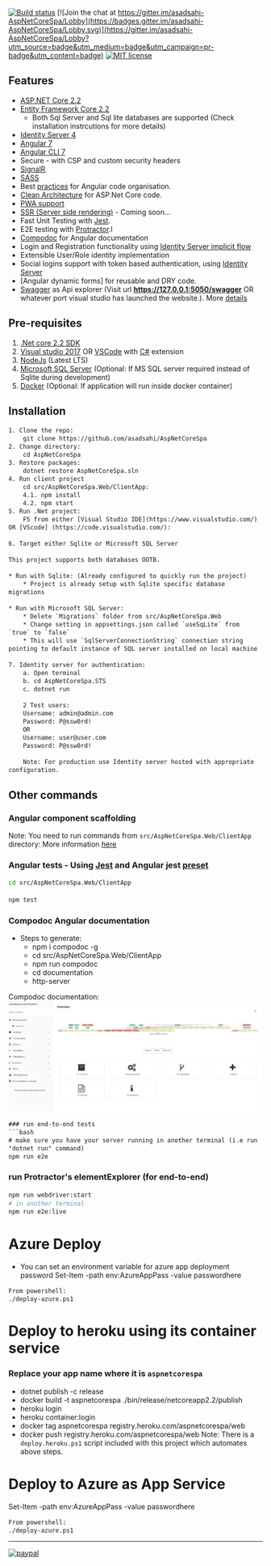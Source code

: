 [![Build status](https://asadsahi.visualstudio.com/_apis/public/build/definitions/a1519ab8-9104-47eb-96cc-6c37519c8b69/7/badge)](https://asadsahi.visualstudio.com/playground/_build/index?context=allDefinitions&path=%5C&definitionId=7&_a=completed)
[![Join the chat at https://gitter.im/asadsahi-AspNetCoreSpa/Lobby](https://badges.gitter.im/asadsahi-AspNetCoreSpa/Lobby.svg)](https://gitter.im/asadsahi-AspNetCoreSpa/Lobby?utm_source=badge&utm_medium=badge&utm_campaign=pr-badge&utm_content=badge)
[![MIT license](http://img.shields.io/badge/license-MIT-brightgreen.svg)](http://opensource.org/licenses/MIT)

## Features

* [ASP.NET Core 2.2](http://www.dot.net/)
* [Entity Framework Core 2.2](https://docs.efproject.net/en/latest/)
    * Both Sql Server and Sql lite databases are supported (Check installation instrcutions for more details)
* [Identity Server 4](http://identityserver.io/)
* [Angular 7](https://angular.io/)
* [Angular CLI 7](https://cli.angular.io/)
* Secure - with CSP and custom security headers
* [SignalR](https://github.com/aspnet/SignalR/)
* [SASS](http://sass-lang.com/)
* Best [practices](https://angular.io/docs/ts/latest/guide/style-guide.html) for Angular code organisation.
* [Clean Architecture](https://github.com/ardalis/CleanArchitecture) for ASP.Net Core code.
* [PWA support](https://developers.google.com/web/progressive-web-apps/)
* [SSR (Server side rendering)](https://angular.io/guide/universal) - Coming soon...
* Fast Unit Testing with [Jest](https://facebook.github.io/jest/).
* E2E testing with [Protractor](http://www.protractortest.org).l
* [Compodoc](https://compodoc.github.io/compodoc/) for Angular documentation
* Login and Registration functionality using [Identity Server implicit flow](http://identityserver.io/)
* Extensible User/Role identity implementation
* Social logins support with token based authentication, using [Identity Server](http://identityserver.io/)
* [Angular dynamic forms] for reusable and DRY code.
* [Swagger](http://swagger.io/) as Api explorer (Visit url **https://127.0.0.1:5050/swagger** OR whatever port visual studio has launched the website.). More [details](https://github.com/domaindrivendev/Swashbuckle.AspNetCore)
 
## Pre-requisites

1. [.Net core 2.2 SDK](https://www.microsoft.com/net/core#windows)
2. [Visual studio 2017](https://www.visualstudio.com/) OR [VSCode](https://code.visualstudio.com/) with [C#](https://marketplace.visualstudio.com/items?itemName=ms-vscode.csharp) extension
3. [NodeJs](https://nodejs.org/en/) (Latest LTS)
4. [Microsoft SQL Server](https://www.microsoft.com/en-us/sql-server/sql-server-2017) (Optional: If MS SQL server required instead of Sqlite during development)
5. [Docker](https://www.docker.com/) (Optional: If application will run inside docker container)

## Installation
```
1. Clone the repo:
    git clone https://github.com/asadsahi/AspNetCoreSpa
2. Change directory:
    cd AspNetCoreSpa
3. Restore packages:
    dotnet restore AspNetCoreSpa.sln
4. Run client project
    cd src/AspNetCoreSpa.Web/ClientApp:
    4.1. npm install
    4.2. npm start
5. Run .Net project:
    F5 from either [Visual Studio IDE](https://www.visualstudio.com/) OR [VScode] (https://code.visualstudio.com/):

6. Target either Sqlite or Microsoft SQL Server
    
This project supports both databases OOTB.

* Run with Sqlite: (Already configured to quickly run the project)
    * Project is already setup with Sqlite specific database migrations

* Run with Microsoft SQL Server:
    * Delete `Migrations` folder from src/AspNetCoreSpa.Web
    * Change setting in appsettings.json called `useSqLite` from `true` to `false`
    * This will use `SqlServerConnectionString` connection string pointing to default instance of SQL server installed on local machine

7. Identity server for authentication:
    a. Open terminal
    b. cd AspNetCoreSpa.STS
    c. dotnet run

	2 Test users:
	Username: admin@admin.com
	Password: P@ssw0rd!
	OR
	Username: user@user.com
	Password: P@ssw0rd!

    Note: For production use Identity server hosted with appropriate configuration.    
```

## Other commands

### Angular component scaffolding

Note: You need to run commands from `src/AspNetCoreSpa.Web/ClientApp` directory: More information [here](https://angular.io/cli)

### Angular tests - Using [Jest](https://jestjs.io/en/) and Angular jest [preset](https://github.com/thymikee/jest-preset-angular)
```bash
cd src/AspNetCoreSpa.Web/ClientApp

npm test
```
### Compodoc Angular documentation
 * Steps to generate:
    * npm i compodoc -g
    * cd src/AspNetCoreSpa.Web/ClientApp
    * npm run compodoc
    * cd documentation
    * http-server

Compodoc documentation: ![alt text](compodoc.jpg "compodoc documentation")

```
### run end-to-end tests
```bash
# make sure you have your server running in another terminal (i.e run "dotnet run" command)
npm run e2e
```
### run Protractor's elementExplorer (for end-to-end)
```bash
npm run webdriver:start
# in another terminal
npm run e2e:live
```
# Azure Deploy
* You can set an environment variable for azure app deployment password
Set-Item -path env:AzureAppPass -value passwordhere
```
From powershell:
./deploy-azure.ps1
```
# Deploy to heroku using its container service
### Replace your app name where it is `aspnetcorespa`
* dotnet publish -c release
* docker build -t aspnetcorespa ./bin/release/netcoreapp2.2/publish
* heroku login
* heroku container:login
* docker tag aspnetcorespa registry.heroku.com/aspnetcorespa/web
* docker push registry.heroku.com/aspnetcorespa/web
Note: There is a `deploy.heroku.ps1` script included with this project which automates above steps.

# Deploy to Azure as App Service
Set-Item -path env:AzureAppPass -value passwordhere
```
From powershell:
./deploy-azure.ps1
```

---

[![paypal](https://www.paypalobjects.com/en_US/i/btn/btn_donateCC_LG.gif)](https://www.paypal.com/cgi-bin/webscr?cmd=_s-xclick&hosted_button_id=RB7XESV8CP7GW)
